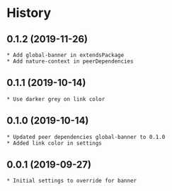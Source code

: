 # History

## 0.1.2 (2019-11-26)
    * Add global-banner in extendsPackage
    * Add nature-context in peerDependencies 
    
## 0.1.1 (2019-10-14)
    * Use darker grey on link color  
    
## 0.1.0 (2019-10-14)
    * Updated peer dependencies global-banner to 0.1.0
    * Added link color in settings

## 0.0.1 (2019-09-27)
    * Initial settings to override for banner
